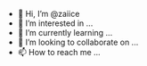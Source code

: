 - 👋 Hi, I’m @zaiice
- 👀 I’m interested in ...
- 🌱 I’m currently learning ...
- 💞️ I’m looking to collaborate on ...
- 📫 How to reach me ...

<!---
zaiice/zaiice is a ✨ special ✨ repository because its `README.md` (this file) appears on your GitHub profile.
You can click the Preview link to take a look at your changes.
--->

